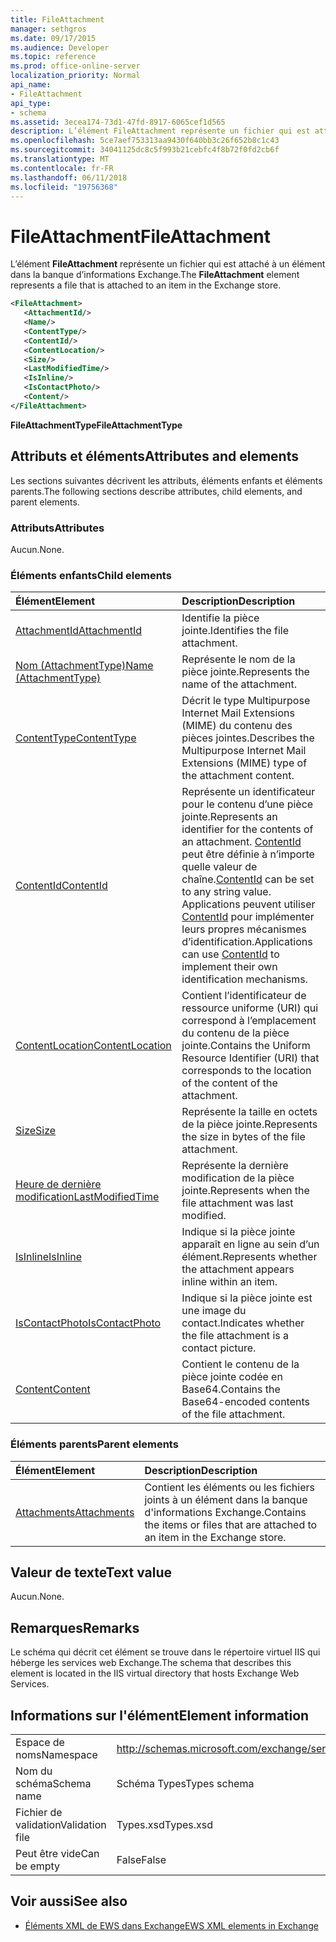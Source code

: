 ```yaml
---
title: FileAttachment
manager: sethgros
ms.date: 09/17/2015
ms.audience: Developer
ms.topic: reference
ms.prod: office-online-server
localization_priority: Normal
api_name:
- FileAttachment
api_type:
- schema
ms.assetid: 3ecea174-73d1-47fd-8917-6065cef1d565
description: L’élément FileAttachment représente un fichier qui est attaché à un élément dans la banque d’informations Exchange.
ms.openlocfilehash: 5ce7aef753313aa9430f640bb3c26f652b8c1c43
ms.sourcegitcommit: 34041125dc8c5f993b21cebfc4f8b72f0fd2cb6f
ms.translationtype: MT
ms.contentlocale: fr-FR
ms.lasthandoff: 06/11/2018
ms.locfileid: "19756368"
---
```

# <a name="fileattachment"></a><span data-ttu-id="8fedc-103">FileAttachment</span><span class="sxs-lookup"><span data-stu-id="8fedc-103">FileAttachment</span></span>

<span data-ttu-id="8fedc-104">L’élément **FileAttachment** représente un fichier qui est attaché à un élément dans la banque d’informations Exchange.</span><span class="sxs-lookup"><span data-stu-id="8fedc-104">The **FileAttachment** element represents a file that is attached to an item in the Exchange store.</span></span> 
  
```XML
<FileAttachment>
   <AttachmentId/>
   <Name/>
   <ContentType/>
   <ContentId/>
   <ContentLocation/>
   <Size/>
   <LastModifiedTime/>
   <IsInline/>
   <IsContactPhoto/>
   <Content/>
</FileAttachment>
```

 <span data-ttu-id="8fedc-105">**FileAttachmentType**</span><span class="sxs-lookup"><span data-stu-id="8fedc-105">**FileAttachmentType**</span></span>
## <a name="attributes-and-elements"></a><span data-ttu-id="8fedc-106">Attributs et éléments</span><span class="sxs-lookup"><span data-stu-id="8fedc-106">Attributes and elements</span></span>

<span data-ttu-id="8fedc-107">Les sections suivantes décrivent les attributs, éléments enfants et éléments parents.</span><span class="sxs-lookup"><span data-stu-id="8fedc-107">The following sections describe attributes, child elements, and parent elements.</span></span>
  
### <a name="attributes"></a><span data-ttu-id="8fedc-108">Attributs</span><span class="sxs-lookup"><span data-stu-id="8fedc-108">Attributes</span></span>

<span data-ttu-id="8fedc-109">Aucun.</span><span class="sxs-lookup"><span data-stu-id="8fedc-109">None.</span></span>
  
### <a name="child-elements"></a><span data-ttu-id="8fedc-110">Éléments enfants</span><span class="sxs-lookup"><span data-stu-id="8fedc-110">Child elements</span></span>

|<span data-ttu-id="8fedc-111">**Élément**</span><span class="sxs-lookup"><span data-stu-id="8fedc-111">**Element**</span></span>|<span data-ttu-id="8fedc-112">**Description**</span><span class="sxs-lookup"><span data-stu-id="8fedc-112">**Description**</span></span>|
|:-----|:-----|
|[<span data-ttu-id="8fedc-113">AttachmentId</span><span class="sxs-lookup"><span data-stu-id="8fedc-113">AttachmentId</span></span>](attachmentid.md) <br/> |<span data-ttu-id="8fedc-114">Identifie la pièce jointe.</span><span class="sxs-lookup"><span data-stu-id="8fedc-114">Identifies the file attachment.</span></span>  <br/> |
|[<span data-ttu-id="8fedc-115">Nom (AttachmentType)</span><span class="sxs-lookup"><span data-stu-id="8fedc-115">Name (AttachmentType)</span></span>](name-attachmenttype.md) <br/> |<span data-ttu-id="8fedc-116">Représente le nom de la pièce jointe.</span><span class="sxs-lookup"><span data-stu-id="8fedc-116">Represents the name of the attachment.</span></span>  <br/> |
|[<span data-ttu-id="8fedc-117">ContentType</span><span class="sxs-lookup"><span data-stu-id="8fedc-117">ContentType</span></span>](contenttype.md) <br/> |<span data-ttu-id="8fedc-118">Décrit le type Multipurpose Internet Mail Extensions (MIME) du contenu des pièces jointes.</span><span class="sxs-lookup"><span data-stu-id="8fedc-118">Describes the Multipurpose Internet Mail Extensions (MIME) type of the attachment content.</span></span>  <br/> |
|[<span data-ttu-id="8fedc-119">ContentId</span><span class="sxs-lookup"><span data-stu-id="8fedc-119">ContentId</span></span>](contentid.md) <br/> |<span data-ttu-id="8fedc-120">Représente un identificateur pour le contenu d’une pièce jointe.</span><span class="sxs-lookup"><span data-stu-id="8fedc-120">Represents an identifier for the contents of an attachment.</span></span> <span data-ttu-id="8fedc-121">[ContentId](contentid.md) peut être définie à n’importe quelle valeur de chaîne.</span><span class="sxs-lookup"><span data-stu-id="8fedc-121">[ContentId](contentid.md) can be set to any string value.</span></span> <span data-ttu-id="8fedc-122">Applications peuvent utiliser [ContentId](contentid.md) pour implémenter leurs propres mécanismes d’identification.</span><span class="sxs-lookup"><span data-stu-id="8fedc-122">Applications can use [ContentId](contentid.md) to implement their own identification mechanisms.</span></span>  <br/> |
|[<span data-ttu-id="8fedc-123">ContentLocation</span><span class="sxs-lookup"><span data-stu-id="8fedc-123">ContentLocation</span></span>](contentlocation.md) <br/> |<span data-ttu-id="8fedc-124">Contient l’identificateur de ressource uniforme (URI) qui correspond à l’emplacement du contenu de la pièce jointe.</span><span class="sxs-lookup"><span data-stu-id="8fedc-124">Contains the Uniform Resource Identifier (URI) that corresponds to the location of the content of the attachment.</span></span>  <br/> |
|[<span data-ttu-id="8fedc-125">Size</span><span class="sxs-lookup"><span data-stu-id="8fedc-125">Size</span></span>](size.md) <br/> |<span data-ttu-id="8fedc-126">Représente la taille en octets de la pièce jointe.</span><span class="sxs-lookup"><span data-stu-id="8fedc-126">Represents the size in bytes of the file attachment.</span></span>  <br/> |
|[<span data-ttu-id="8fedc-127">Heure de dernière modification</span><span class="sxs-lookup"><span data-stu-id="8fedc-127">LastModifiedTime</span></span>](lastmodifiedtime.md) <br/> |<span data-ttu-id="8fedc-128">Représente la dernière modification de la pièce jointe.</span><span class="sxs-lookup"><span data-stu-id="8fedc-128">Represents when the file attachment was last modified.</span></span>  <br/> |
|[<span data-ttu-id="8fedc-129">IsInline</span><span class="sxs-lookup"><span data-stu-id="8fedc-129">IsInline</span></span>](isinline.md) <br/> |<span data-ttu-id="8fedc-130">Indique si la pièce jointe apparaît en ligne au sein d’un élément.</span><span class="sxs-lookup"><span data-stu-id="8fedc-130">Represents whether the attachment appears inline within an item.</span></span>  <br/> |
|[<span data-ttu-id="8fedc-131">IsContactPhoto</span><span class="sxs-lookup"><span data-stu-id="8fedc-131">IsContactPhoto</span></span>](iscontactphoto.md) <br/> |<span data-ttu-id="8fedc-132">Indique si la pièce jointe est une image du contact.</span><span class="sxs-lookup"><span data-stu-id="8fedc-132">Indicates whether the file attachment is a contact picture.</span></span>  <br/> |
|[<span data-ttu-id="8fedc-133">Content</span><span class="sxs-lookup"><span data-stu-id="8fedc-133">Content</span></span>](content.md) <br/> |<span data-ttu-id="8fedc-134">Contient le contenu de la pièce jointe codée en Base64.</span><span class="sxs-lookup"><span data-stu-id="8fedc-134">Contains the Base64-encoded contents of the file attachment.</span></span>  <br/> |
   
### <a name="parent-elements"></a><span data-ttu-id="8fedc-135">Éléments parents</span><span class="sxs-lookup"><span data-stu-id="8fedc-135">Parent elements</span></span>

|<span data-ttu-id="8fedc-136">**Élément**</span><span class="sxs-lookup"><span data-stu-id="8fedc-136">**Element**</span></span>|<span data-ttu-id="8fedc-137">**Description**</span><span class="sxs-lookup"><span data-stu-id="8fedc-137">**Description**</span></span>|
|:-----|:-----|
|[<span data-ttu-id="8fedc-138">Attachments</span><span class="sxs-lookup"><span data-stu-id="8fedc-138">Attachments</span></span>](attachments-ex15websvcsotherref.md) <br/> |<span data-ttu-id="8fedc-139">Contient les éléments ou les fichiers joints à un élément dans la banque d'informations Exchange.</span><span class="sxs-lookup"><span data-stu-id="8fedc-139">Contains the items or files that are attached to an item in the Exchange store.</span></span>  <br/> |
   
## <a name="text-value"></a><span data-ttu-id="8fedc-140">Valeur de texte</span><span class="sxs-lookup"><span data-stu-id="8fedc-140">Text value</span></span>

<span data-ttu-id="8fedc-141">Aucun.</span><span class="sxs-lookup"><span data-stu-id="8fedc-141">None.</span></span>
  
## <a name="remarks"></a><span data-ttu-id="8fedc-142">Remarques</span><span class="sxs-lookup"><span data-stu-id="8fedc-142">Remarks</span></span>

<span data-ttu-id="8fedc-143">Le schéma qui décrit cet élément se trouve dans le répertoire virtuel IIS qui héberge les services web Exchange.</span><span class="sxs-lookup"><span data-stu-id="8fedc-143">The schema that describes this element is located in the IIS virtual directory that hosts Exchange Web Services.</span></span>
  
## <a name="element-information"></a><span data-ttu-id="8fedc-144">Informations sur l'élément</span><span class="sxs-lookup"><span data-stu-id="8fedc-144">Element information</span></span>

|||
|:-----|:-----|
|<span data-ttu-id="8fedc-145">Espace de noms</span><span class="sxs-lookup"><span data-stu-id="8fedc-145">Namespace</span></span>  <br/> |http://schemas.microsoft.com/exchange/services/2006/types  <br/> |
|<span data-ttu-id="8fedc-146">Nom du schéma</span><span class="sxs-lookup"><span data-stu-id="8fedc-146">Schema name</span></span>  <br/> |<span data-ttu-id="8fedc-147">Schéma Types</span><span class="sxs-lookup"><span data-stu-id="8fedc-147">Types schema</span></span>  <br/> |
|<span data-ttu-id="8fedc-148">Fichier de validation</span><span class="sxs-lookup"><span data-stu-id="8fedc-148">Validation file</span></span>  <br/> |<span data-ttu-id="8fedc-149">Types.xsd</span><span class="sxs-lookup"><span data-stu-id="8fedc-149">Types.xsd</span></span>  <br/> |
|<span data-ttu-id="8fedc-150">Peut être vide</span><span class="sxs-lookup"><span data-stu-id="8fedc-150">Can be empty</span></span>  <br/> |<span data-ttu-id="8fedc-151">False</span><span class="sxs-lookup"><span data-stu-id="8fedc-151">False</span></span>  <br/> |
   
## <a name="see-also"></a><span data-ttu-id="8fedc-152">Voir aussi</span><span class="sxs-lookup"><span data-stu-id="8fedc-152">See also</span></span>



- [<span data-ttu-id="8fedc-153">Éléments XML de EWS dans Exchange</span><span class="sxs-lookup"><span data-stu-id="8fedc-153">EWS XML elements in Exchange</span></span>](ews-xml-elements-in-exchange.md)

